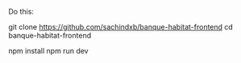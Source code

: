 Do this:

git clone https://github.com/sachindxb/banque-habitat-frontend cd banque-habitat-frontend

npm install 
npm run dev